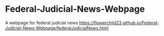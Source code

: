 # Federal-Judicial-News-Webpage
A webpage for federal judicial news
https://flowerchild23.github.io/Federal-Judicial-News-Webpage/federalJudicialNews.html
